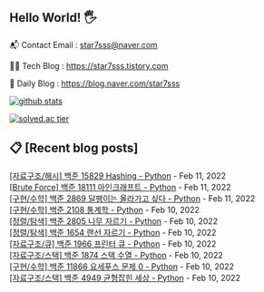 ## Hello World! 🖐

📬 Contact Email : star7sss@naver.com

👨‍💻 Tech Blog : https://star7sss.tistory.com

🤪 Daily Blog : https://blog.naver.com/star7sss

[![github stats](https://github-readme-stats.vercel.app/api?username=jangThang&show_icons=true&hide_border=False)](https://star7sss.tistory.com)

[![solved.ac tier](http://mazassumnida.wtf/api/v2/generate_badge?boj=star7sss)](https://solved.ac/star7sss)

## 📋 [Recent blog posts]
[[자료구조/해시] 백준 15829 Hashing - Python](https://star7sss.tistory.com/151) - Feb 11, 2022<br>
[[Brute Force] 백준 18111 마인크래프트 - Python](https://star7sss.tistory.com/150) - Feb 11, 2022<br>
[[구현/수학] 백준 2869 달팽이는 올라가고 싶다 - Python](https://star7sss.tistory.com/149) - Feb 11, 2022<br>
[[구현/수학] 백준 2108 통계학 - Python](https://star7sss.tistory.com/148) - Feb 10, 2022<br>
[[정렬/탐색] 백준 2805 나무 자르기 - Python](https://star7sss.tistory.com/147) - Feb 10, 2022<br>
[[정렬/탐색] 백준 1654 랜선 자르기 - Python](https://star7sss.tistory.com/146) - Feb 10, 2022<br>
[[자료구조/큐] 백준 1966 프린터 큐 - Python](https://star7sss.tistory.com/145) - Feb 10, 2022<br>
[[자료구조/스택] 백준 1874 스택 수열 - Python](https://star7sss.tistory.com/144) - Feb 10, 2022<br>
[[구현/수학] 백준 11866 요세푸스 문제 0 - Python](https://star7sss.tistory.com/143) - Feb 10, 2022<br>
[[자료구조/스택] 백준 4949 균형잡힌 세상 - Python](https://star7sss.tistory.com/141) - Feb 10, 2022<br>
